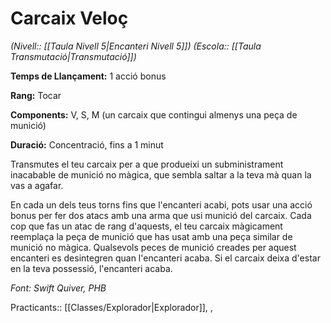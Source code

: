 # Carcaix Veloç

*(Nivell:: [[Taula Nivell 5|Encanteri Nivell 5]]) (Escola:: [[Taula Transmutació|Transmutació]])*

**Temps de Llançament:** 1 acció bonus

**Rang:** Tocar

**Components:** V, S, M (un carcaix que contingui almenys una peça de munició)

**Duració:** Concentració, fins a 1 minut

Transmutes el teu carcaix per a que produeixi un subministrament inacabable de munició no màgica, que sembla saltar a la teva mà quan la vas a agafar.

En cada un dels teus torns fins que l'encanteri acabi, pots usar una acció bonus per fer dos atacs amb una arma que usi munició del carcaix. Cada cop que fas un atac de rang d'aquests, el teu carcaix màgicament reemplaça la peça de munició que has usat amb una peça similar de munició no màgica. Qualsevols peces de munició creades per aquest encanteri es desintegren quan l'encanteri acaba. Si el carcaix deixa d'estar en la teva possessió, l'encanteri acaba.


*Font: Swift Quiver, PHB*



Practicants:: [[Classes/Explorador|Explorador]], ,